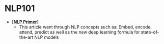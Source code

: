 ﻿
# NLP101

-  [ [**NLP Primer**]](https://explosion.ai/blog/deep-learning-formula-nlp)
	- This article went through NLP concepts such as: Embed, encode, attend, predict as well as the new deep learning formula for state-of-the-art NLP models

